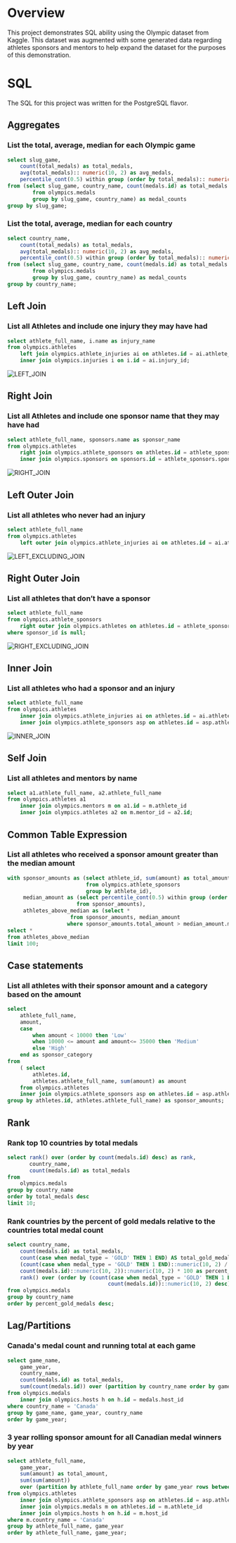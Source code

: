 
# Overview

This project demonstrates SQL ability using the Olympic dataset from Kaggle. This dataset was augmented with some generated data regarding athletes sponsors and mentors to help expand the dataset for the purposes of this demonstration.

# SQL

The SQL for this project was written for the PostgreSQL flavor.
## Aggregates
### List the total, average, median for each Olympic game



```sql
select slug_game,  
	count(total_medals) as total_medals,  
	avg(total_medals):: numeric(10, 2) as avg_medals,  
	percentile_cont(0.5) within group (order by total_medals):: numeric(10, 2) as median_medals  
from (select slug_game, country_name, count(medals.id) as total_medals  
		from olympics.medals  
		group by slug_game, country_name) as medal_counts  
group by slug_game;
```

### List the total, average, median for each country
```sql
select country_name,  
	count(total_medals) as total_medals,  
	avg(total_medals):: numeric(10, 2) as avg_medals,  
	percentile_cont(0.5) within group (order by total_medals):: numeric(10, 2) as median_medals  
from (select slug_game, country_name, count(medals.id) as total_medals  
		from olympics.medals  
		group by slug_game, country_name) as medal_counts  
group by country_name;
```


## Left Join
### List all Athletes and include one injury they may have had
```sql
select athlete_full_name, i.name as injury_name  
from olympics.athletes  
	left join olympics.athlete_injuries ai on athletes.id = ai.athlete_id  
	inner join olympics.injuries i on i.id = ai.injury_id;
```
![LEFT_JOIN](https://github.com/problemxl/olympics-sql/assets/16285595/e7332253-75c9-4ca9-a17c-b706774f251d)


## Right Join
### List all Athletes and include one sponsor name that they may have had

```sql
select athlete_full_name, sponsors.name as sponsor_name  
from olympics.athletes  
	right join olympics.athlete_sponsors on athletes.id = athlete_sponsors.athlete_id  
	inner join olympics.sponsors on sponsors.id = athlete_sponsors.sponsor_id;
```
![RIGHT_JOIN](https://github.com/problemxl/olympics-sql/assets/16285595/0cfded47-3d16-4de1-9f0c-a731483f3b06)

## Left Outer Join
### List all athletes who never had an injury

```sql
select athlete_full_name  
from olympics.athletes  
	left outer join olympics.athlete_injuries ai on athletes.id = ai.athlete_id;
```
![LEFT_EXCLUDING_JOIN](https://github.com/problemxl/olympics-sql/assets/16285595/6b54fe56-2d21-42aa-aa12-3c9c52160554)

## Right Outer Join

### List all athletes that don’t have a sponsor

```sql
select athlete_full_name  
from olympics.athlete_sponsors  
	right outer join olympics.athletes on athletes.id = athlete_sponsors.athlete_id  
where sponsor_id is null;
```

![RIGHT_EXCLUDING_JOIN](https://github.com/problemxl/olympics-sql/assets/16285595/7525056e-7c14-472a-b62a-c77e13cc5372)

## Inner Join
### List all athletes who had a sponsor and an injury  
```sql
select athlete_full_name  
from olympics.athletes  
	inner join olympics.athlete_injuries ai on athletes.id = ai.athlete_id  
	inner join olympics.athlete_sponsors asp on athletes.id = asp.athlete_id;
```
![INNER_JOIN](https://github.com/problemxl/olympics-sql/assets/16285595/3f424ead-95cf-4df6-b37b-421e0d438de8)


## Self Join
### List all athletes and mentors by name
```sql
select a1.athlete_full_name, a2.athlete_full_name  
from olympics.athletes a1  
	inner join olympics.mentors m on a1.id = m.athlete_id  
	inner join olympics.athletes a2 on m.mentor_id = a2.id;
```

## Common Table Expression

### List all athletes who received a sponsor amount greater than the median amount
```sql
with sponsor_amounts as (select athlete_id, sum(amount) as total_amount  
						 from olympics.athlete_sponsors  
						 group by athlete_id),  
	 median_amount as (select percentile_cont(0.5) within group (order by total_amount) as median_amount  
					  from sponsor_amounts),  
	 athletes_above_median as (select *  
					from sponsor_amounts, median_amount  
				   where sponsor_amounts.total_amount > median_amount.median_amount)  
select *  
from athletes_above_median  
limit 100;
```


## Case statements
### List all athletes with their sponsor amount and a category based on the amount  
```sql
select 
	athlete_full_name,
	amount,  
	case  
		when amount < 10000 then 'Low'  
		when 10000 <= amount and amount<= 35000 then 'Medium'  
		else 'High'  
	end as sponsor_category  
from  
	( select
		athletes.id,
		athletes.athlete_full_name, sum(amount) as amount  
	from olympics.athletes  
	inner join olympics.athlete_sponsors asp on athletes.id = asp.athlete_id  
group by athletes.id, athletes.athlete_full_name) as sponsor_amounts;
```

## Rank
### Rank top 10 countries by total medals

```sql
select rank() over (order by count(medals.id) desc) as rank,
	   country_name,
	   count(medals.id) as total_medals  
from 
	olympics.medals  
group by country_name  
order by total_medals desc  
limit 10;
```

### Rank countries by the percent of gold medals relative to the countries total medal count

```sql
select country_name,  
	count(medals.id) as total_medals,  
	count(case when medal_type = 'GOLD' THEN 1 END) AS total_gold_medals,  
	(count(case when medal_type = 'GOLD' THEN 1 END)::numeric(10, 2) /  
	count(medals.id)::numeric(10, 2))::numeric(10, 2) * 100 as percent_gold_medals,  
	rank() over (order by (count(case when medal_type = 'GOLD' THEN 1 END) /  
								count(medals.id))::numeric(10, 2) desc) as rank  
from olympics.medals  
group by country_name  
order by percent_gold_medals desc;
```
## Lag/Partitions
### Canada's medal count and running total at each game

```sql
select game_name,  
	game_year,  
	country_name,  
	count(medals.id) as total_medals,  
	sum(count(medals.id)) over (partition by country_name order by game_year) as running_total  
from olympics.medals  
	inner join olympics.hosts h on h.id = medals.host_id  
where country_name = 'Canada'  
group by game_name, game_year, country_name  
order by game_year;
```

### 3 year rolling sponsor amount for all Canadian medal winners by year 

```sql
select athlete_full_name,  
	game_year,  
	sum(amount) as total_amount,  
	sum(sum(amount))  
	over (partition by athlete_full_name order by game_year rows between 2 preceding and current row) as rolling_total  
from olympics.athletes  
	inner join olympics.athlete_sponsors asp on athletes.id = asp.athlete_id  
	inner join olympics.medals m on athletes.id = m.athlete_id  
	inner join olympics.hosts h on h.id = m.host_id  
where m.country_name = 'Canada'  
group by athlete_full_name, game_year  
order by athlete_full_name, game_year;
```

